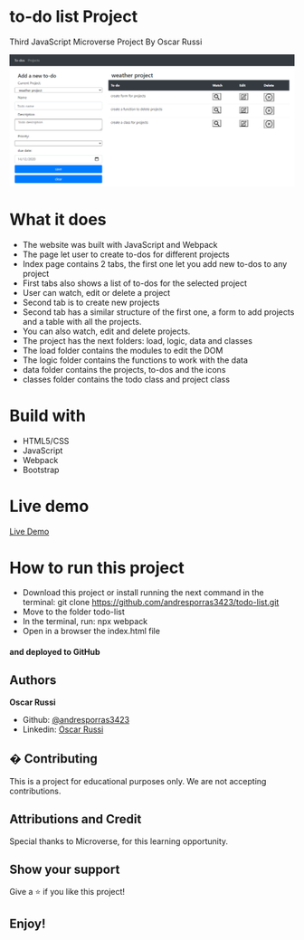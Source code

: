 # to-do list Project

Third JavaScript Microverse Project By Oscar Russi

![screenshot](./todo-screenshot.png)


# What it does

- The website was built with JavaScript and Webpack
- The page let user to create to-dos for different projects
- Index page contains 2 tabs, the first one let you add new to-dos to any project
- First tabs also shows a list of to-dos for the selected project
- User can watch, edit or delete a project
- Second tab is to create new projects
- Second tab has a similar structure of the first one, a form to add projects and a table with all the projects.
- You can also watch, edit and delete projects.
- The project has the next folders: load, logic, data and classes 
- The load folder contains the modules to edit the DOM
- The logic folder contains the functions to work with the data
- data folder contains the projects, to-dos and the icons
- classes folder contains the todo class and project class


# Build with

- HTML5/CSS
- JavaScript
- Webpack
- Bootstrap

# Live demo

[Live Demo](https://andresporras3423.github.io/restaurant/dist/index.html)

# How to run this project

- Download this project or install running the next command in the terminal: git clone https://github.com/andresporras3423/todo-list.git 
- Move to the folder todo-list
- In the terminal, run: npx webpack
- Open in a browser the index.html file

#### and deployed to GitHub

## Authors

**Oscar Russi**
- Github: [@andresporras3423](https://github.com/andresporras3423/)
- Linkedin: [Oscar Russi](https://www.linkedin.com/in/oscar-andres-russi-porras)

## � Contributing

This is a project for educational purposes only. We are not accepting contributions.

## Attributions and Credit

Special thanks to Microverse, for this learning opportunity. 

## Show your support

Give a ⭐️ if you like this project!

## Enjoy!